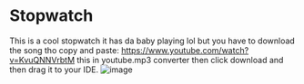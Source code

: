 # Stopwatch

This is a cool stopwatch it has da baby playing lol but you have to download the song tho copy and paste: https://www.youtube.com/watch?v=KvuQNNVrbtM this in youtube.mp3 converter then click download and then drag it to your IDE.
![image](https://user-images.githubusercontent.com/68082556/114282287-f4136c80-9a10-11eb-859d-d9229678f52e.png)
